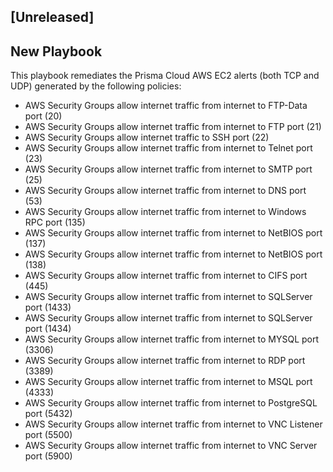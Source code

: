 ## [Unreleased]
## New Playbook
This playbook remediates the Prisma Cloud AWS EC2 alerts (both TCP and UDP) generated
by the following policies:
 - AWS Security Groups allow internet traffic from internet to FTP-Data port (20)
 - AWS Security Groups allow internet traffic from internet to FTP port (21)
 - AWS Security Groups allow internet traffic to SSH port (22)
 - AWS Security Groups allow internet traffic from internet to Telnet port (23)
 - AWS Security Groups allow internet traffic from internet to SMTP port (25)
 - AWS Security Groups allow internet traffic from internet to DNS port (53)
 - AWS Security Groups allow internet traffic from internet to Windows RPC port (135)
 - AWS Security Groups allow internet traffic from internet to NetBIOS port (137)
 - AWS Security Groups allow internet traffic from internet to NetBIOS port (138)
 - AWS Security Groups allow internet traffic from internet to CIFS port (445)
 - AWS Security Groups allow internet traffic from internet to SQLServer port (1433)
 - AWS Security Groups allow internet traffic from internet to SQLServer port (1434)
 - AWS Security Groups allow internet traffic from internet to MYSQL port (3306)
 - AWS Security Groups allow internet traffic from internet to RDP port (3389)
 - AWS Security Groups allow internet traffic from internet to MSQL port (4333)
 - AWS Security Groups allow internet traffic from internet to PostgreSQL port (5432)
 - AWS Security Groups allow internet traffic from internet to VNC Listener port (5500)
 - AWS Security Groups allow internet traffic from internet to VNC Server port (5900)
